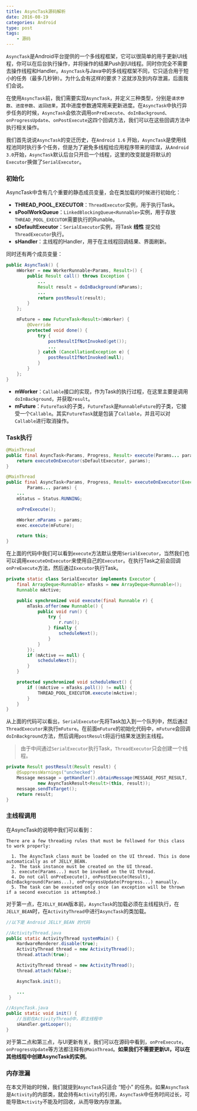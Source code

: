 ```yaml
---
title: AsyncTask源码解析
date: 2016-08-19
categories: Android
type: post
tags:
    - 源码
---
```

`AsyncTask`是Android平台提供的一个多线程框架，它可以很简单的用于更新UI线程，你可以在后台执行操作，并将操作的结果Push到UI线程。同时你完全不需要去操作线程和Handler。`AsyncTask`与Java中的多线程框架不同，它只适合用于短小的任务（最多几秒钟）。为什么会有这样的要求？这就涉及到内存泄漏，后面我们会说。

<!--more-->

在使用`AsyncTask`前，我们需要实现`AsyncTask`，并定义三种类型，分别是`请求参数`、`进度参数`、`返回结果`，其中进度参数通常用来更新进度。在`AsyncTask`中执行异步任务的时候，`AsyncTask`会依次调用`onPreExecute`、`doInBackground`、 `onProgressUpdate`、`onPostExecute`这四个回调方法，我们可以在这些回调方法中执行相关操作。

我们首先说说`AsyncTask`的变迁历史，在`Android 1.6` 开始，`AsyncTask`是使用线程池同时执行多个任务，但是为了避免多线程给应用程序带来的错误，从`Android 3.0`开始，`AsyncTask`默认后台只开启一个线程，这里的改变就是将默认的`Executor`换做了`SerialExecutor`。

### 初始化

AsyncTask中含有几个重要的静态成员变量，会在类加载的时候进行初始化：

  - **THREAD_POOL_EXECUTOR**：`ThreadExecutor`实例，用于执行Task。
  - **sPoolWorkQueue**：`LinkedBlockingQueue<Runnable>`实例，用于存放`THREAD_POOL_EXECUTOR`需要执行的Runable。
  - **sDefaultExecutor**：`SerialExecutor`实例，将Task **线性** 提交给`ThreadExecutor`执行。
  - **sHandler**：主线程的Handler，用于在主线程回调结果、界面刷新。

同时还有两个成员变量：

```Java
public AsyncTask() {
    mWorker = new WorkerRunnable<Params, Result>() {
        public Result call() throws Exception {
            ...
            Result result = doInBackground(mParams);
            ...
            return postResult(result);
        }
    };

    mFuture = new FutureTask<Result>(mWorker) {
        @Override
        protected void done() {
            try {
                postResultIfNotInvoked(get());
                ...
            } catch (CancellationException e) {
                postResultIfNotInvoked(null);
            }
        }
    };
}
```

  - **mWorker**：`Callable`接口的实现，作为Task的执行过程，在这里主要是调用`doInBackground`，并获取`result`。
  - **mFuture**：`FutureTask`的子类，`FutureTask`是`RunnableFuture`的子类，它接受一个`Callable`。其实`FutureTask`就是包装了`Callable`，并且可以对`Callable`进行取消操作。

### Task执行

```Java
@MainThread
public final AsyncTask<Params, Progress, Result> execute(Params... params) {
    return executeOnExecutor(sDefaultExecutor, params);
}

@MainThread
public final AsyncTask<Params, Progress, Result> executeOnExecutor(Executor exec,
        Params... params) {
    ...
    mStatus = Status.RUNNING;

    onPreExecute();

    mWorker.mParams = params;
    exec.execute(mFuture);

    return this;
}
```

在上面的代码中我们可以看到`execute`方法默认使用`SerialExecutor`，当然我们也可以调用`executeOnExecutor`来使用自己的`Executor`。在执行Task之前会回调`onPreExecute`方法，然后通过`Executor`执行Task。

```Java
private static class SerialExecutor implements Executor {
    final ArrayDeque<Runnable> mTasks = new ArrayDeque<Runnable>();
    Runnable mActive;

    public synchronized void execute(final Runnable r) {
        mTasks.offer(new Runnable() {
            public void run() {
                try {
                    r.run();
                } finally {
                    scheduleNext();
                }
            }
        });
        if (mActive == null) {
            scheduleNext();
        }
    }

    protected synchronized void scheduleNext() {
        if ((mActive = mTasks.poll()) != null) {
            THREAD_POOL_EXECUTOR.execute(mActive);
        }
    }
}
```

从上面的代码可以看出，`SerialExecutor`先将Task加入到一个队列中，然后通过`ThreadExecutor`来执行`mFuture`。在前面`mFuture`的初始化代码中，`mFuture`会回调`doInBackground`方法，然后调用`postResult`将运行结果发送到主线程。

> 由于中间通过`SerialExecutor`执行Task，`ThreadExecutor`只会创建一个线程。

```Java
private Result postResult(Result result) {
    @SuppressWarnings("unchecked")
    Message message = getHandler().obtainMessage(MESSAGE_POST_RESULT,
            new AsyncTaskResult<Result>(this, result));
    message.sendToTarget();
    return result;
}
```

### 主线程调用

在AsyncTask的说明中我们可以看到：

```
There are a few threading rules that must be followed for this class to work properly:

  1. The AsyncTask class must be loaded on the UI thread. This is done automatically as of JELLY_BEAN.
  2. The task instance must be created on the UI thread.
  3. execute(Params...) must be invoked on the UI thread.
  4. Do not call onPreExecute(), onPostExecute(Result), doInBackground(Params...), onProgressUpdate(Progress...) manually.
  5. The task can be executed only once (an exception will be thrown if a second execution is attempted.)
```

对于第一点，在`JELLY_BEAN`版本前，`AsyncTask`的加载必须在主线程执行，在`JELLY_BEAN`时，在`ActivityThread`中进行`AsyncTask`的类加载。

```Java
//以下是 Android JELLY_BEAN 的代码

//ActivityThread.java
public static ActivityThread systemMain() {
    HardwareRenderer.disable(true);
    ActivityThread thread = new ActivityThread();
    thread.attach(true);

    ActivityThread thread = new ActivityThread();
    thread.attach(false);

    AsyncTask.init();

    ...
 }

//AsyncTask.java
public static void init() {
    //当前在ActivityThread中，即主线程中
    sHandler.getLooper();
}
```

对于第二点和第三点，与UI更新有关，我们可以在源码中看到，`onPreExecute`，`onProgressUpdate`等方法都注释有`@MainThread`。**如果我们不需要更新UI，可以在其他线程中创建AsyncTask的实例**。

### 内存泄漏

在本文开始的时候，我们就提到`AsyncTask`只适合 “短小” 的任务。如果`AsyncTask`是`Activity`的内部类，就会持有`Activity`的引用，`AsyncTask`中任务时间过长，可能导致`Activity`不能及时回收，从而导致内存泄漏。
